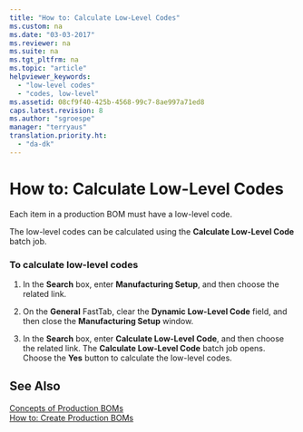 ```yaml
---
title: "How to: Calculate Low-Level Codes"
ms.custom: na
ms.date: "03-03-2017"
ms.reviewer: na
ms.suite: na
ms.tgt_pltfrm: na
ms.topic: "article"
helpviewer_keywords: 
  - "low-level codes"
  - "codes, low-level"
ms.assetid: 08cf9f40-425b-4568-99c7-8ae997a71ed8
caps.latest.revision: 8
ms.author: "sgroespe"
manager: "terryaus"
translation.priority.ht: 
  - "da-dk"
---
```

# How to: Calculate Low-Level Codes
Each item in a production BOM must have a low\-level code.  
  
 The low\-level codes can be calculated using the **Calculate Low\-Level Code** batch job.  
  
### To calculate low\-level codes  
  
1.  In the **Search** box, enter **Manufacturing Setup**, and then choose the related link.  
  
2.  On the **General** FastTab, clear the **Dynamic Low\-Level Code** field, and then close the **Manufacturing Setup** window.  
  
3.  In the **Search** box, enter **Calculate Low\-Level Code**, and then choose the related link. The **Calculate Low\-Level Code** batch job opens. Choose the **Yes** button to calculate the low\-level codes.  
  
## See Also  
 [Concepts of Production BOMs](../DesignAndEngineering/concepts-of-production-boms.md)   
 [How to: Create Production BOMs](../DesignAndEngineering/how-to-create-production-boms.md)